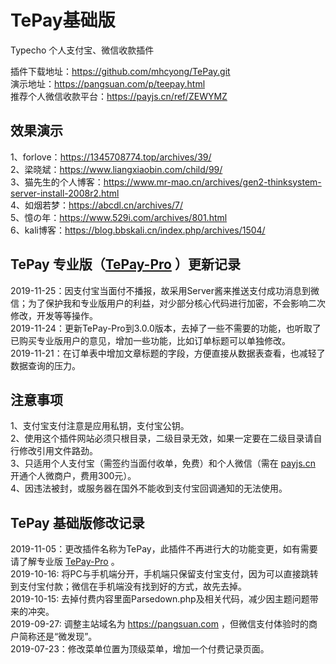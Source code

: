 # TePay基础版 #
Typecho 个人支付宝、微信收款插件

插件下载地址：https://github.com/mhcyong/TePay.git  
演示地址：https://pangsuan.com/p/teepay.html  
推荐个人微信收款平台：https://payjs.cn/ref/ZEWYMZ  


## 效果演示 ##
1、forlove：https://1345708774.top/archives/39/  
2、梁晓斌：https://www.liangxiaobin.com/child/99/  
3、猫先生的个人博客：https://www.mr-mao.cn/archives/gen2-thinksystem-server-install-2008r2.html  
4、如烟若梦：https://abcdl.cn/archives/7/   
5、憶の年：https://www.529i.com/archives/801.html   
6、kali博客：https://blog.bbskali.cn/index.php/archives/1504/  


## TePay 专业版（[TePay-Pro](https://pangsuan.com/p/tepay-pro.html) ）更新记录 ##
2019-11-25：因支付宝当面付不播报，故采用Server酱来推送支付成功消息到微信；为了保护我和专业版用户的利益，对少部分核心代码进行加密，不会影响二次修改，开发等等操作。  
2019-11-24：更新TePay-Pro到3.0.0版本，去掉了一些不需要的功能，也听取了已购买专业版用户的意见，增加一些功能，比如订单标题可以单独修改。  
2019-11-21：在订单表中增加文章标题的字段，方便直接从数据表查看，也减轻了数据查询的压力。  


## 注意事项 ##
1、支付宝支付注意是应用私钥，支付宝公钥。  
2、使用这个插件网站必须只根目录，二级目录无效，如果一定要在二级目录请自行修改引用文件路劲。  
3、只适用个人支付宝（需签约当面付收单，免费）和个人微信（需在 [payjs.cn](https://payjs.cn/ref/ZEWYMZ) 开通个人微商户，费用300元）。  
4、因违法被封，或服务器在国外不能收到支付宝回调通知的无法使用。



## TePay 基础版修改记录 ##
2019-11-05：更改插件名称为TePay，此插件不再进行大的功能变更，如有需要请了解专业版 [TePay-Pro](https://pangsuan.com/p/tepay-pro.html) 。     
2019-10-16: 将PC与手机端分开，手机端只保留支付宝支付，因为可以直接跳转到支付宝付款；微信在手机端没有找到好的方式，故先去掉。  
2019-10-15: 去掉付费内容里面Parsedown.php及相关代码，减少因主题问题带来的冲突。  
2019-09-27: 调整主站域名为 https://pangsuan.com ，但微信支付体验时的商户简称还是“微发现”。  
2019-07-23：修改菜单位置为顶级菜单，增加一个付费记录页面。